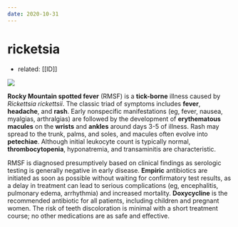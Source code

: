 ```yaml
---
date: 2020-10-31
---
```


# ricketsia

- related: [[ID]]

<!-- rickettsia cause, sx, dx, rx -->

![](https://photos.thisispiggy.com/file/wikiFiles/image-20200305193734368.png)

**Rocky Mountain spotted fever** (RMSF) is a **tick-borne** illness caused by _Rickettsia rickettsii_. The classic triad of symptoms includes **fever**, **headache**, and **rash**. Early nonspecific manifestations (eg, fever, nausea, myalgias, arthralgias) are followed by the development of **erythematous macules** on the **wrists** and **ankles** around days 3-5 of illness. Rash may spread to the trunk, palms, and soles, and macules often evolve into **petechiae**. Although initial leukocyte count is typically normal, **thrombocytopenia**, hyponatremia, and transaminitis are characteristic.

RMSF is diagnosed presumptively based on clinical findings as serologic testing is generally negative in early disease. **Empiric** antibiotics are initiated as soon as possible without waiting for  confirmatory test results, as a delay in treatment can lead to serious  complications (eg, encephalitis, pulmonary edema, arrhythmia) and  increased mortality. **Doxycycline** is the recommended  antibiotic for all patients, including children and pregnant women. The risk of teeth discoloration is minimal with a short treatment course;  no other medications are as safe and effective.
